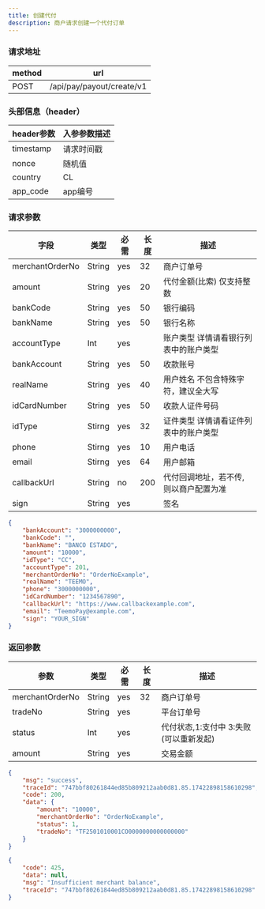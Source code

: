 ```yaml
---
title: 创建代付
description: 商户请求创建一个代付订单
---
```


### 请求地址

| method | url                       |
| ------ | ------------------------- |
| POST   | /api/pay/payout/create/v1 |

### 头部信息（header）

| header参数                  | 入参参数描述 |
|---------------------------|--------|
| timestamp                 | 请求时间戳  |
| nonce                     | 随机值    |
| country                   | CL     |
| app_code                  | app编号  |

### 请求参数

| 字段            | 类型   | 必需  | 长度 | 描述               |
| --------------- | ------ |-----|----|------------------|
| merchantOrderNo | String | yes | 32 | 商户订单号            |
| amount          | String | yes | 20 | 代付金额(比索)     仅支持整数 |
| bankCode        | String | yes | 50 | 银行编码             |
| bankName        | String | yes | 50 | 银行名称             |
| accountType     | Int    | yes |    | 账户类型  详情请看银行列表中的账户类型 |
| bankAccount     | String | yes | 50 | 收款账号             |
| realName        | String | yes | 40 | 用户姓名 不包含特殊字符，建议全大写 |
| idCardNumber    | String | yes | 50 | 收款人证件号码          |
| idType          | Stirng | yes | 32 | 证件类型 详情请看证件列表中的账户类型 |
| phone           | Stirng | yes | 10   | 用户电话             |
| email           | Stirng | yes  | 64   | 用户邮箱             |
| callbackUrl     | String | no  | 200 | 代付回调地址，若不传, 则以商户配置为准 |
| sign            | String | yes   |    | 签名               |

```json title=请求示例
{
    "bankAccount": "3000000000",
    "bankCode": "",
    "bankName": "BANCO ESTADO",
    "amount": "10000",
    "idType": "CC",
    "accountType": 201,
    "merchantOrderNo": "OrderNoExample",
    "realName": "TEEMO",
    "phone": "3000000000",
    "idCardNumber": "1234567890",
    "callbackUrl": "https://www.callbackexample.com",
    "email": "TeemoPay@example.com",
    "sign": "YOUR_SIGN"
}
```

### 返回参数

| 参数            | 类型   | 必需 | 长度 | 描述                          |
| --------------- | ------ | ---- | ---- | ----------------------------- |
| merchantOrderNo | String | yes  | 32   | 商户订单号                    |
| tradeNo         | String | yes  |      | 平台订单号                    |
| status          | Int | yes  |      | 代付状态,1:支付中 3:失败(可以重新发起) |
| amount          | String | yes  |      | 交易金额                      |

```json title=成功示例
{
    "msg": "success",
    "traceId": "747bbf80261844ed85b809212aab0d81.85.17422898158610298",
    "code": 200,
    "data": {
        "amount": "10000",
        "merchantOrderNo": "OrderNoExample",
        "status": 1,
        "tradeNo": "TF2501010001CO0000000000000000"
    }
}
```
```json title=失败示例
{
    "code": 425,
    "data": null,
    "msg": "Insufficient merchant balance",
    "traceId": "747bbf80261844ed85b809212aab0d81.85.17422898158610298"
}
```
